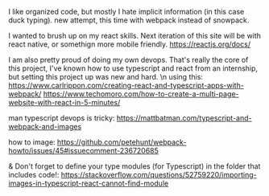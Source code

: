 I like organized code, but mostly I hate implicit information (in this case duck typing).
new attempt, this time with webpack instead of snowpack. 

I wanted to brush up on my react skills. Next iteration of this site will be with react native, or somethign more mobile friendly. 
https://reactjs.org/docs/

I am also pretty proud of doing my own devops. 
That's really the core of this project, I've known how to use typescript and react from an internship, but setting this project up was new and hard.
\n using this: https://www.carlrippon.com/creating-react-and-typescript-apps-with-webpack/ 
https://www.techomoro.com/how-to-create-a-multi-page-website-with-react-in-5-minutes/

man typescript devops is tricky: 
https://mattbatman.com/typescript-and-webpack-and-images

how to image:
https://github.com/petehunt/webpack-howto/issues/45#issuecomment-236720685

& Don't forget to define your type modules (for Typescript) in the folder that includes code!:
https://stackoverflow.com/questions/52759220/importing-images-in-typescript-react-cannot-find-module

